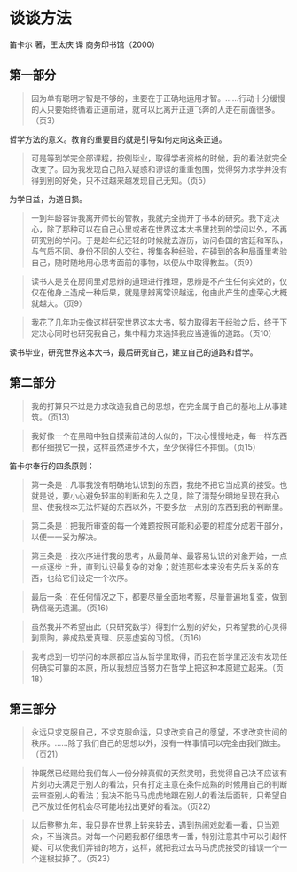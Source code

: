 # 谈谈方法
笛卡尔 著，王太庆 译
商务印书馆（2000）

## 第一部分

>因为单有聪明才智是不够的，主要在于正确地运用才智。……行动十分缓慢的人只要始终循着正道前进，就可以比离开正道飞奔的人走在前面很多。（页3）

哲学方法的意义。教育的重要目的就是引导如何走向这条正道。

>可是等到学完全部课程，按例毕业，取得学者资格的时候，我的看法就完全改变了。因为我发现自己陷入疑惑和谬误的重重包围，觉得努力求学并没有得到别的好处，只不过越来越发现自己无知。（页5）

为学日益，为道日损。

>一到年龄容许我离开师长的管教，我就完全抛开了书本的研究。我下定决心，除了那种可以在自己心里或者在世界这本大书里找到的学问以外，不再研究别的学问。于是趁年纪还轻的时候就去游历，访问各国的宫廷和军队，与气质不同、身份不同的人交往，搜集各种经验，在碰到的各种局面里考验自己，随时随地用心思考面前的事物，以便从中取得教益。（页9）

>读书人是关在房间里对思辨的道理进行推理，思辨是不产生任何实效的，仅仅在他身上造成一种后果，就是思辨离常识越远，他由此产生的虚荣心大概就越大。（页9）

>我花了几年功夫像这样研究世界这本大书，努力取得若干经验之后，终于下定决心同时也研究我自己，集中精力来选择我应当遵循的道路。（页10）

读书毕业，研究世界这本大书，最后研究自己，建立自己的道路和哲学。

## 第二部分

>我的打算只不过是力求改造我自己的思想，在完全属于自己的基地上从事建筑。（页13）

>我好像一个在黑暗中独自摸索前进的人似的，下决心慢慢地走，每一样东西都仔细摸它一摸，这样虽然进步不大，至少保得住不摔倒。（页15）

笛卡尔奉行的四条原则：

>第一条是：凡事我没有明确地认识到的东西，我绝不把它当成真的接受。也就是说，要小心避免轻率的判断和先入之见，除了清楚分明地呈现在我心里、使我根本无法怀疑的东西以外，不要多放一点别的东西到我的判断里。

>第二条是：把我所审查的每一个难题按照可能和必要的程度分成若干部分，以便一一妥为解决。

>第三条是：按次序进行我的思考，从最简单、最容易认识的对象开始，一点一点逐步上升，直到认识最复杂的对象；就连那些本来没有先后关系的东西，也给它们设定一个次序。

>最后一条：在任何情况之下，都要尽量全面地考察，尽量普遍地复查，做到确信毫无遗漏。（页16）

>虽然我并不希望由此（只研究数学）得到什么别的好处，只希望我的心灵得到熏陶，养成热爱真理、厌恶虚妄的习惯。（页16）

>我考虑到一切学问的本原都应当从哲学里取得，而我在哲学里还没有发现任何确实可靠的本原，所以我想应当努力在哲学上把这种本原建立起来。（页18）

## 第三部分

>永远只求克服自己，不求克服命运，只求改变自己的愿望，不求改变世间的秩序。……除了我们自己的思想以外，没有一样事情可以完全由我们做主。（页21）

>神既然已经赐给我们每人一份分辨真假的天然灵明，我觉得自己决不应该有片刻功夫满足于别人的看法，只有打定主意在条件成熟的时候用自己的判断去审查别人的看法；我决不能马马虎虎地跟在别人的看法后面转，只希望自己不放过任何机会尽可能地找出更好的看法。（页22）

>以后整整九年，我只是在世界上转来转去，遇到热闹戏就看一看，只当观众，不当演员。对每一个问题我都仔细思考一番，特别注意其中可以引起怀疑、可以使我们弄错的地方，这样，就把我过去马马虎虎接受的错误一个一个连根拔掉了。（页23）